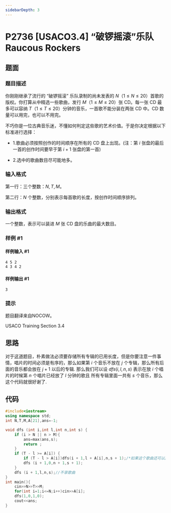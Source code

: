 ```yaml
---
sidebarDepth: 3
---
```

# P2736 [USACO3.4] “破锣摇滚”乐队 Raucous Rockers
## 题面
### 题目描述

你刚刚继承了流行的 “破锣摇滚” 乐队录制的尚未发表的 $N$（$1\leq N\leq 20$）首歌的版权。你打算从中精选一些歌曲，发行 $M$（$1\leq M\leq 20$）张 CD。每一张 CD 最多可以容纳 $T$（$1\leq T\leq 20$）分钟的音乐，一首歌不能分装在两张 CD 中。CD 数量可以用完，也可以不用完。

不巧你是一位古典音乐迷，不懂如何判定这些歌的艺术价值。于是你决定根据以下标准进行选择：

* 1.歌曲必须按照创作的时间顺序在所有的 CD 盘上出现。(注：第 $i$ 张盘的最后一首的创作时间要早于第 $i+1$ 张盘的第一首)

* 2.选中的歌曲数目尽可能地多。

### 输入格式

第一行：三个整数：$N,T,M$。

第二行：$N$ 个整数，分别表示每首歌的长度，按创作时间顺序排列。

### 输出格式

一个整数，表示可以装进 $M$ 张 CD 盘的乐曲的最大数目。

### 样例 #1

#### 样例输入 #1

```
4 5 2
4 3 4 2
```

#### 样例输出 #1

```
3
```

### 提示

题目翻译来自NOCOW。

USACO Training Section 3.4

## 思路
对于这道题目，朴素做法必须要存储所有专辑的已用长度，但是你要注意一件事情，唱片的时间必须是有序的，那么如果第 $i$ 个音乐不放在 $j$ 个专辑，那么所有后面的音乐都会放在 $j+1$ 以后的专辑.
那么我们可以设 $dfs(i,l,n,s)$ 表示在放 $i$ 个唱片的时候第 $n$ 个唱片已经放了 $l$ 分钟的歌且 所有专辑里面一共有 $s$ 个音乐，那么这个代码就很好谢了.

## 代码
```cpp
#include<iostream>
using namespace std;
int N,T,M,A[21],ans=-1;

void dfs (int i,int l,int n,int s) {
	if (i > N || n > M){
		ans=max(ans,s);
		return ;
	}
	if (T - l >= A[i]) {
		if (T - l > A[i])dfs(i + 1,l + A[i],n,s + 1);/*如果这个歌曲还可以放在当前的专辑里面且还有剩余时间不用换成新的唱片*/
		dfs (i + 1,0,n + 1,s + 1);
	}
	dfs (i + 1,l,n,s);//不录歌曲
}
int main(){
	cin>>N>>T>>M;
	for(int i=1;i<=N;i++)cin>>A[i];
	dfs(1,0,1,0);
	cout<<ans;
}
```